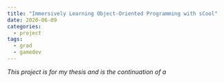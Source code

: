 ```yaml
---
title: "Immersively Learning Object-Oriented Programming with sCool"
date: 2020-06-09
categories:
  - project
tags:
  - grad
  - gamedev
---
```


_This project is for my thesis and is the continuation of a_
